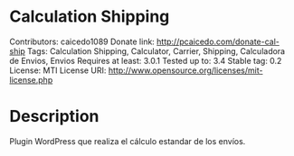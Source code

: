 # Calculation Shipping
Contributors: caicedo1089
Donate link: http://pcaicedo.com/donate-cal-ship
Tags: Calculation Shipping, Calculator, Carrier, Shipping, Calculadora de Envios, Envios 
Requires at least: 3.0.1
Tested up to: 3.4
Stable tag: 0.2
License: MTI
License URI: http://www.opensource.org/licenses/mit-license.php

# Description

Plugin WordPress que realiza el cálculo estandar de los envíos.
